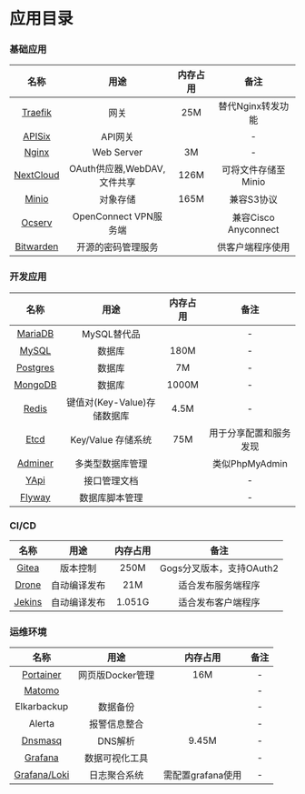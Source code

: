 # 应用目录

### 基础应用

| 名称 | 用途 | 内存占用 | 备注 |
| :---: | :---: | :---: | :---: |
| [Traefik](images-base/traefik.md) | 网关 | 25M | 替代Nginx转发功能 |
| [APISix](images-base/apisix/) | API网关 |  | - |
| [Nginx](images-base/nginx.md) | Web Server | 3M | - |
| [NextCloud](images-base/nexcloud.md) | OAuth供应器,WebDAV,文件共享 | 126M | 可将文件存储至Minio |
| [Minio](images-base/minio.md) | 对象存储 | 165M | 兼容S3协议 |
| [Ocserv](images-base/ocserv.md) | OpenConnect VPN服务端 |  | 兼容Cisco Anyconnect |
| [Bitwarden](images-base/bitwarden.md) | 开源的密码管理服务 |  | 供客户端程序使用 |

### 开发应用

| 名称 | 用途 | 内存占用 | 备注 |
| :---: | :---: | :---: | :---: |
| [MariaDB](images-develop/shu-ju-ku/mariadb.md) | MySQL替代品 |  | - |
| [MySQL](images-develop/shu-ju-ku/mysql/) | 数据库 | 180M | - |
| [Postgres](images-develop/shu-ju-ku/postgres/) | 数据库 | 7M | - |
| [MongoDB](images-develop/shu-ju-ku/mongodb/) | 数据库 | 1000M | - |
| [Redis](images-develop/huan-cun/redis.md) | 键值对\(Key-Value\)存储数据库 | 4.5M | - |
| [Etcd](images-base/etcd.md) | Key/Value 存储系统 | 75M | 用于分享配置和服务发现 |
| [Adminer](images-develop/shu-ju-ku/adminer.md) | 多类型数据库管理 |  | 类似PhpMyAdmin |
| [YApi](images-develop/yapi.md) | 接口管理文档 |  | - |
| [Flyway](images-develop/flyway.md) | 数据库脚本管理 |  | - |

### CI/CD

| 名称 | 用途 | 内存占用 | 备注 |
| :---: | :---: | :---: | :---: |
| [Gitea](images-cicd/gitea.md) | 版本控制 | 250M | Gogs分叉版本，支持OAuth2 |
| [Drone](images-cicd/drone/) | 自动编译发布 | 21M | 适合发布服务端程序 |
| [Jekins](images-cicd/jekins.md) | 自动编译发布 | 1.051G | 适合发布客户端程序 |

### 运维环境

| 名称 | 用途 | 内存占用 | 备注 |
| :---: | :---: | :---: | :---: |
| [Portainer](images-ops/portainer.md) | 网页版Docker管理 | 16M | - |
| [Matomo](images-ops/matomo.md) |  |  | - |
| Elkarbackup | 数据备份 |  | - |
| Alerta | 报警信息整合 |  | - |
| [Dnsmasq](images-ops/dnsmasq.md) | DNS解析 | 9.45M | - |
| [Grafana](images-ops/grafana/) | 数据可视化工具 |  | - |
| [Grafana/Loki](images-ops/grafana/grafana-loki.md) | 日志聚合系统 | 需配置grafana使用 | - |

